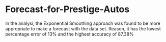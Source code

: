 # Forecast-for-Prestige-Autos
In the analysi, the Exponential Smoothing approach was found to be more appropriate to make a forecast with the data set. Reason, it has the lowest percentage error of 13% and the highest accuracy of 87.38%
